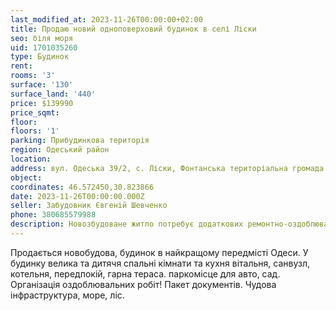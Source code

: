 ```yaml
---
last_modified_at: 2023-11-26T00:00:00+02:00
title: Продаю новий одноповерховий будинок в селі Ліски
seo: біля моря
uid: 1701035260
type: Будинок
rent:
rooms: '3'
surface: '130'
surface_land: '440'
price: $139990
price_sqmt:
floor:
floors: '1'
parking: Прибудинкова територія
region: Одеський район
location:
address: вул. Одеська 39/2, с. Ліски, Фонтанська територіальна громада
object:
coordinates: 46.572450,30.823866
date: 2023-11-26T00:00:00.000Z
seller: Забудовник Євгеній Шевченко
phone: 380685579988
description: Новозбудоване житло потребує додаткових ремонтно-оздоблювальних робіт
---
```


Продається новобудова, будинок в найкращому передмісті Одеси. У будинку велика та дитячя спальні кімнати та кухня вітальня, санвузл, котельня, передпокій, гарна тераса. паркомісце для авто, сад. Організація оздоблювальних робіт! Пакет документів. Чудова інфраструктура, море, ліс.
